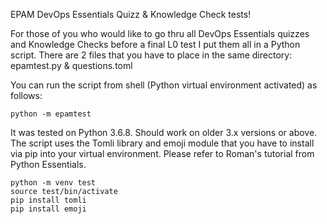 EPAM DevOps Essentials Quizz & Knowledge Check tests!

For those of you who would like to go thru all DevOps Essentials quizzes and Knowledge Checks before a final L0 test I put them all in a Python script. There are 2 files that you have to place in the same directory: epamtest.py & questions.toml
 
You can run the script from shell (Python virtual environment activated) as follows: 

    python -m epamtest  

It was tested on Python 3.6.8. Should work on older 3.x versions or above. The script uses the Tomli library and emoji module that you have to install via pip into your virtual environment. Please refer to Roman's tutorial from Python Essentials.

    python -m venv test
    source test/bin/activate
    pip install tomli
    pip install emoji
